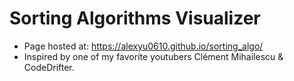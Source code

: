 # Sorting Algorithms Visualizer
* Page hosted at: https://alexyu0610.github.io/sorting_algo/
* Inspired by one of my favorite youtubers Clément Mihailescu & CodeDrifter.